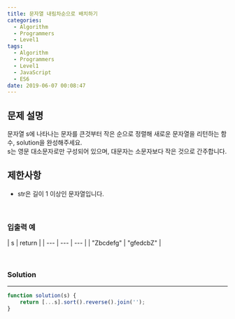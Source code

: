 ```yaml
---
title: 문자열 내림차순으로 배치하기
categories:
  - Algorithm
  - Programmers
  - Level1
tags:
  - Algorithm
  - Programmers
  - Level1
  - JavaScript
  - ES6
date: 2019-06-07 00:08:47
---
```


## 문제 설명
문자열 s에 나타나는 문자를 큰것부터 작은 순으로 정렬해 새로운 문자열을 리턴하는 함수, solution을 완성해주세요.<br/>
s는 영문 대소문자로만 구성되어 있으며, 대문자는 소문자보다 작은 것으로 간주합니다.
<br/>


## 제한사항
- str은 길이 1 이상인 문자열입니다.

<br/>


### 입출력 예
| s | return |
| --- | --- | --- |
| "Zbcdefg" | "gfedcbZ" |

<br/>


### Solution

---

```javascript
function solution(s) {
    return [...s].sort().reverse().join('');
}
```